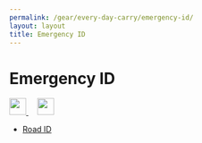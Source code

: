 ```yaml
---
permalink: /gear/every-day-carry/emergency-id/
layout: layout
title: Emergency ID
---
```


<div class="center">

   <h1>Emergency ID</h1>
   
   <a href="https://github.com/StevenTammen/steventammen.github.io/edit/master/pages/gear/every-day-carry/emergency-id.md" target="_blank">
     <img src="https://steventammen.github.io/assets/images/GitHub.png" height="30" width="30">
   </a> &nbsp; &nbsp;
   
   <a href="http://prose.io/#StevenTammen/steventammen.github.io/edit/master/pages/gear/every-day-carry/emergency-id.md" target="_blank">
     <img src="https://steventammen.github.io/assets/images/Prose.png" height="30" width="30">
   </a>
   
</div>

- [Road ID](https://www.roadid.com/p/the-Wrist-ID-Slim-2?SC=RoadID&cv=0)
